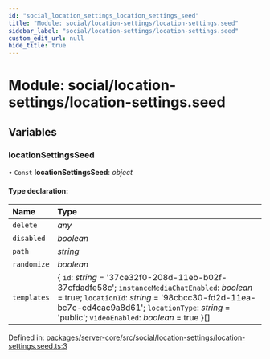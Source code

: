 ```yaml
---
id: "social_location_settings_location_settings_seed"
title: "Module: social/location-settings/location-settings.seed"
sidebar_label: "social/location-settings/location-settings.seed"
custom_edit_url: null
hide_title: true
---
```


# Module: social/location-settings/location-settings.seed

## Variables

### locationSettingsSeed

• `Const` **locationSettingsSeed**: *object*

#### Type declaration:

| Name | Type |
| :------ | :------ |
| `delete` | *any* |
| `disabled` | *boolean* |
| `path` | *string* |
| `randomize` | *boolean* |
| `templates` | { `id`: *string* = '37ce32f0-208d-11eb-b02f-37cfdadfe58c'; `instanceMediaChatEnabled`: *boolean* = true; `locationId`: *string* = '98cbcc30-fd2d-11ea-bc7c-cd4cac9a8d61'; `locationType`: *string* = 'public'; `videoEnabled`: *boolean* = true }[] |

Defined in: [packages/server-core/src/social/location-settings/location-settings.seed.ts:3](https://github.com/xr3ngine/xr3ngine/blob/2d83606b6/packages/server-core/src/social/location-settings/location-settings.seed.ts#L3)
